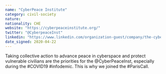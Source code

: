 ```yaml
---
name: "CyberPeace Institute"
category: civil-society
nature:
nationality: CHE
website: "https://cyberpeaceinstitute.org/"
twitter: "@CyberpeaceInst"
linkedin: "https://www.linkedin.com/organization-guest/company/the-cyberpeace-institute?challengeId=AQHmN0FF-JAH2wAAAXGifSYVmw9XYw6XDiD3rs4VNNZZLQhZYeuJF-bnuYlA2xNqcbizrsjoY8PCl2GnRJPnGnmXm5BW5K7wzA&submissionId=ffde5313-a22d-0816-998a-8b4a12ce6403"
date_signed: 2020-04-22
---
```

Taking collective action to advance peace in cyberspace and protect vulnerable civilians are the priorities for the @CyberPeaceInst, especially during the #COVID19 #infodemic. This is why we joined the #ParisCall.
